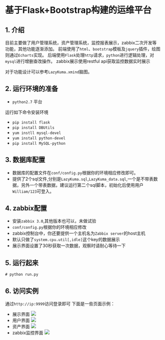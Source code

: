 # 基于Flask+Bootstrap构建的运维平台 
## 1. 介绍
目前主要做了用户管理系统，资产管理系统，监控报表展示，zabbix二次开发等功能，其他功能逐渐添加。
前端使用了`html`、`bootstrap`模板及`jquery`插件，绘图则通过`Echarts`实现。
后端使用`Flask`处理`http`请求，`python`进行逻辑处理，对`mysql`进行增删查改操作。
zabbix展示使用restful api获取监控数据实时展示

对于功能设计可以参考`LazyKuma.xmind`脑图。

## 2. 运行环境的准备
* `python2.7` 平台

运行如下命令安装环境
* `pip install flask`
* `pip install DBUtils`
* `yum instll mysql-devel`
* `yum install python-devel`
* `pip install MySQL-python`

## 3. 数据库配置
* 数据库的配置文件在`conf/config.py`根据你的环境相应修改即可。
* 提供了2个sql文件,分别是`LazyKuma.sql`,`LazyKuma_data.sql`,一个是不带表数据，另外一个带表数据，建议运行第二个sql脚本，初始化后使用用户`William/123`可登入。


## 4. zabbix配置
* 安装`zabbix 3.0`,其他版本也可以，未做试验
* `conf/config.py`根据你的环境相应修改
* zabbix控制台中，你还要提供一个主机名为`Zabbix server`的host主机
* 默认只做了`system.cpu.util[,idle]`这个key的数据展示
* 展示界面设置了30秒获取一次数据，观察时请耐心等待一下

## 5. 运行起来
```
# python run.py

```

## 6. 访问实例
通过`http://ip:9999`访问登录即可
下面是一些页面示例：


* 展示界面
![](http://ofus5xwey.bkt.clouddn.com/lazy1.png)
* 用户界面
![](http://ofus5xwey.bkt.clouddn.com/lazy_2.png)
* 资产界面
![](http://ofus5xwey.bkt.clouddn.com/lazy_3.png)
* zabbix监控界面
![](http://ofus5xwey.bkt.clouddn.com/lazy_5.png)
